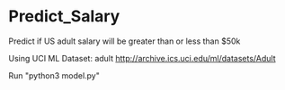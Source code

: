 # Predict_Salary
Predict if US adult salary will be greater than or less than $50k

Using UCI ML Dataset: adult
http://archive.ics.uci.edu/ml/datasets/Adult

Run "python3 model.py"
